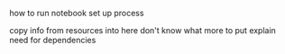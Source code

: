 how to run notebook
set up process

copy info from resources into here
don't know what more to put
explain need for dependencies